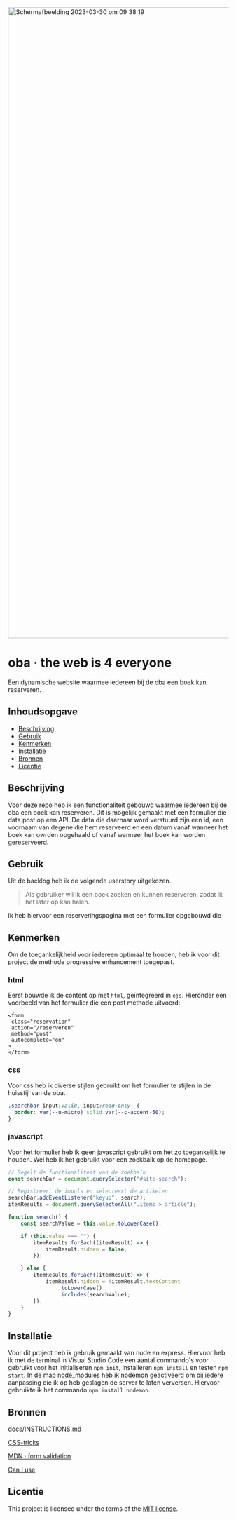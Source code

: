 <img width="1440" alt="Schermafbeelding 2023-03-30 om 09 38 19" src="https://user-images.githubusercontent.com/89298385/228764344-3b8fb2b2-05e7-4af6-aef9-542d1fcac9b1.png">

# oba · the web is 4 everyone
<!-- Geef je project een titel en schrijf in één zin wat het is -->
Een dynamische website waarmee iedereen bij de oba een boek kan reserveren.

## Inhoudsopgave

  * [Beschrijving](#beschrijving)
  * [Gebruik](#gebruik)
  * [Kenmerken](#kenmerken)
  * [Installatie](#installatie)
  * [Bronnen](#bronnen)
  * [Licentie](#licentie)

## Beschrijving
<!-- Bij Beschrijving staat kort beschreven wat voor project het is en wat je hebt gemaakt -->
<!-- Voeg een mooie poster visual toe 📸 -->
<!-- Voeg een link toe naar Github Pages 🌐-->
Voor deze repo heb ik een functionaliteit gebouwd waarmee iedereen bij de oba een boek kan reserveren. Dit is mogelijk gemaakt met een formulier die data post op een API. De data die daarnaar word verstuurd zijn een id, een voornaam van degene die hem reserveerd en een datum vanaf wanneer het boek kan owrden opgehaald of vanaf wanneer het boek kan worden gereserveerd.

## Gebruik
<!-- Bij Gebruik staat de user story, hoe het werkt en wat je er mee kan. -->
Uit de backlog heb ik de volgende userstory uitgekozen.
> Als gebruiker wil ik een boek zoeken en kunnen reserveren, zodat ik het later op kan halen.

Ik heb hiervoor een reserveringspagina met een formulier opgebouwd die 

## Kenmerken
<!-- Bij Kenmerken staat welke technieken zijn gebruikt en hoe. Wat is de HTML structuur? Wat zijn de belangrijkste dingen in CSS? Wat is er met JS gedaan en hoe? Misschien heb je iets met NodeJS gedaan, of heb je een framwork of library gebruikt? -->
Om de toegankelijkheid voor iedereen optimaal te houden, heb ik voor dit project de methode progressive enhancement toegepast.

### html
Eerst bouwde ik de content op met `html`, geïntegreerd in `ejs`. Hieronder een voorbeeld van het formulier die een post methode uitvoerd:
```ejs
<form
 class="reservation"
 action="/reserveren"
 method="post"
 autocomplete="on"
> 
</form>
```

### css
Voor css heb ik diverse stijlen gebruikt om het formulier te stijlen in de huisstijl van de oba. 
```css
.searchbar input:valid, input:read-only  {
  border: var(--u-micro) solid var(--c-accent-50);
}
```

### javascript
Voor het formulier heb ik geen javascript gebruikt om het zo toegankelijk te houden. Wel heb ik het gebruikt voor een zoekbalk op de homepage. 
```js
// Regelt de functionaliteit van de zoekbalk
const searchBar = document.querySelector("#site-search");

// Registreert de impuls en selecteert de artikelen
searchBar.addEventListener("keyup", search);
itemResults = document.querySelectorAll(".items > article");

function search() {
	const searchValue = this.value.toLowerCase();

	if (this.value === "") {
		itemResults.forEach((itemResult) => {
			itemResult.hidden = false;
		});

	} else {
		itemResults.forEach((itemResult) => {
			itemResult.hidden = !itemResult.textContent
				.toLowerCase()
				.includes(searchValue);
		});
	}
}
```

## Installatie
<!-- Bij Instalatie staat hoe een andere developer aan jouw repo kan werken -->
Voor dit project heb ik gebruik gemaakt van node en express. Hiervoor heb ik met de terminal in Visual Studio Code een aantal commando's voor gebruikt voor het initialiseren `npm init`, installeren `npm install` en testen `npm start`. In de map node_modules heb ik nodemon geactiveerd om bij iedere aanpassing die ik op heb geslagen de server te laten verversen. Hiervoor gebruikte ik het commando `npm install nodemon`.

## Bronnen
[docs/INSTRUCTIONS.md](docs/INSTRUCTIONS.md)

[CSS-tricks](https://css-tricks.com/a-complete-guide-to-css-media-queries/)

[MDN · form validation](https://developer.mozilla.org/en-US/docs/Learn/Forms/Form_validation)

[Can I use](https://caniuse.com/?search=gap)

## Licentie

This project is licensed under the terms of the [MIT license](./LICENSE).
